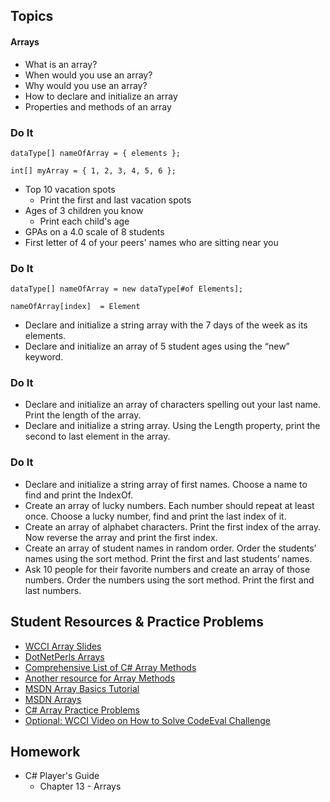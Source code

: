 ## Topics
#### Arrays
- What is an array?
- When would you use an array?
- Why would you use an array?
- How to declare and initialize an array
- Properties and methods of an array

### Do It
`dataType[] nameOfArray = { elements };`

`int[] myArray = { 1, 2, 3, 4, 5, 6 };`


  - Top 10 vacation spots
    - Print the first and last vacation spots
  - Ages of 3 children you know
    - Print each child's age
  - GPAs on a 4.0 scale of 8 students
  - First letter of 4 of your peers' names who are sitting near you
### Do It
`dataType[] nameOfArray = new dataType[#of Elements];`

`nameOfArray[index]  = Element`
 - Declare and initialize a string array with the 7 days of the week as its elements.
 - Declare and initialize an array of 5 student ages using the “new” keyword.
### Do It
- Declare and initialize an array of characters spelling out your last name. Print the length of the array.
- Declare and initialize a string array. Using the Length property, print the second to last element in the array.

### Do It
 - Declare and initialize a string array of first names. Choose a name to find and print the IndexOf.
 - Create an array of lucky numbers. Each number should repeat at least once. Choose a lucky number, find and print the last index of it.
 - Create an array of alphabet characters. Print the first index of the array. Now reverse the array and print the first index.
 - Create an array of student names in random order. Order the students’ names using the sort method. Print the first and last students’ names.
 - Ask 10 people for their favorite numbers and create an array of those numbers. Order the numbers using the sort method. Print the first and last numbers.
  
  

## Student Resources & Practice Problems
- [WCCI Array Slides](https://docs.google.com/presentation/d/1tAiudPEjh_RsJhFVCBY4ykgdp-FgudYbYg_YSKG-Lmo/edit?usp=sharing)
- [DotNetPerls Arrays](https://www.dotnetperls.com/array)
- [Comprehensive List of C# Array Methods](https://msdn.microsoft.com/en-us/library/system.array_methods(v=vs.110).aspx)
- [Another resource for Array Methods](https://www.tutorialspoint.com/csharp/csharp_array_class.htm)
- [MSDN Array Basics Tutorial](https://msdn.microsoft.com/en-us/library/0a7fscd0.aspx)
- [MSDN Arrays](https://msdn.microsoft.com/en-us/library/9b9dty7d.aspx)
- [C# Array Practice Problems](http://www.w3resource.com/csharp-exercises/array/index.php)
- [Optional: WCCI Video on How to Solve CodeEval Challenge](https://www.youtube.com/watch?v=_ONDlicfP7o&t=22s)

## Homework
 - C# Player's Guide 
    - Chapter 13 - Arrays
